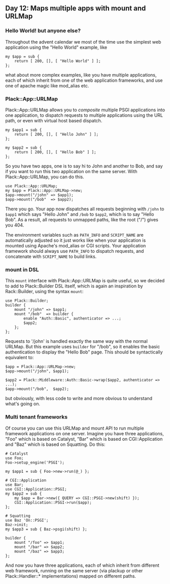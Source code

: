 ## Day 12: Maps multiple apps with mount and URLMap

### Hello World! but anyone else?

Throughout the advent calendar we most of the time use the simplest web application using the "Hello World" example, like

    my $app = sub {
        return [ 200, [], [ "Hello World" ] ];
    };

what about more complex examples, like you have multiple applications, each of which inherit from one of the web application frameworks, and use one of apache magic like mod_alias etc. 

### Plack::App::URLMap

Plack::App::URLMap allows you to *composite* multiple PSGI applications into one application, to dispatch requests to multiple applications using the URL path, or even with virtual host based dispatch.

    my $app1 = sub {
        return [ 200, [], [ "Hello John" ] ];
    };
    
    my $app2 = sub {
        return [ 200, [], [ "Hello Bob" ] ];
    };

So you have two apps, one is to say hi to John and another to Bob, and say if you want to run this two application on the same server. With Plack::App::URLMap, you can do this.

    use Plack::App::URLMap;
    my $app = Plack::App::URLMap->new;
    $app->mount("/john" => $app1);
    $app->mount("/bob"  => $app2);

There you go. Your app now dispatches all requests beginning with `/john` to `$app1` which says "Hello John" and `/bob` to `$app2`, which is to say "Hello Bob". As a result, all requests to unmapped paths, like the root ("/") gives you 404.

The environment variables such as `PATH_INFO` and `SCRIPT_NAME` are automatically adjusted so it just works like when your application is mounted using Apache's mod_alias or CGI scripts. Your application framework should always use `PATH_INFO` to dispatch requests, and concatenate with `SCRIPT_NAME` to build links.

### mount in DSL

This `mount` interface with Plack::App::URLMap is quite useful, so we decided to add to Plack::Builder DSL itself, which is again an inspiration by Rack::Builder, using the syntax `mount`:

    use Plack::Builder;
    builder {
        mount "/john" => $app1;
        mount "/bob"  => builder {
            enable "Auth::Basic", authenticator => ...;
            $app2;
        };
    };

Requests to '/john' is handled exactly the same way with the normal URLMap. But this example uses `builder` for "/bob", so it enables the basic authentication to display the "Hello Bob" page. This should be syntactically equivalent to:

    $app = Plack::App::URLMap->new;
    $app->mount("/john", $app1);
    
    $app2 = Plack::Middleware::Auth::Basic->wrap($app2, authenticator => ...);
    $app->mount("/bob",  $app2);

but obviously, with less code to write and more obvious to understand what's going on.

### Multi tenant frameworks

Of course you can use this URLMap and mount API to run multiple framework applications on one server. Imagine you have three applications, "Foo" which is based on Catalyst, "Bar" which is based on CGI::Application and "Baz" which is based on Squatting. Do this:

    # Catalyst
    use Foo;
    Foo->setup_engine('PSGI');

    my $app1 = sub { Foo->new->run(@_) };
    
    # CGI::Application
    use Bar;
    use CGI::Application::PSGI;
    my $app2 = sub { 
        my $app = Bar->new({ QUERY => CGI::PSGI->new(shift) });
        CGI::Application::PSGI->run($app);
    };
    
    # Squatting
    use Baz 'On::PSGI';
    Baz->init;
    my $app3 = sub { Baz->psgi(shift) };
    
    builder {
        mount "/foo" => $app1;
        mount "/bar" => $app2;
        mount "/baz" => $app3;
    };

And now you have three applications, each of which inherit from different web framework, running on the same server (via plackup or other Plack::Handler::* implementations) mapped on different paths.
